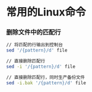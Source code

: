 # 常用的Linux命令

### 删除文件中的匹配行

```bash
// 将匹配的行输出到控制台
sed '/{pattern}/d' file

// 直接删除匹配行
sed -i '/{pattern}/d' file

// 直接删除匹配行，同时生产备份文件
sed -i.bak '/{pattern}/d' file
```
